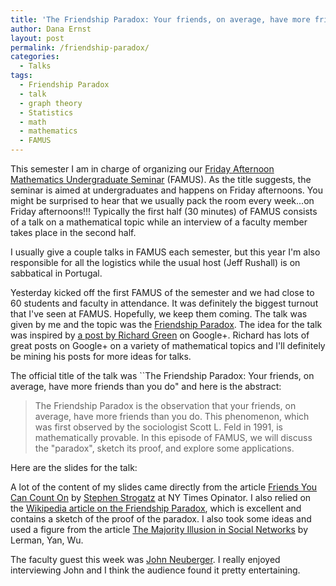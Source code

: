 ```yaml
---
title: 'The Friendship Paradox: Your friends, on average, have more friends than you do (Talk)'
author: Dana Ernst
layout: post
permalink: /friendship-paradox/
categories:
  - Talks
tags:
  - Friendship Paradox
  - talk
  - graph theory
  - Statistics
  - math
  - mathematics
  - FAMUS
---
```


This semester I am in charge of organizing our [Friday Afternoon Mathematics Undergraduate Seminar](http://naumathstat.github.io/seminars/famus/) (FAMUS).  As the title suggests, the seminar is aimed at undergraduates and happens on Friday afternoons.  You might be surprised to hear that we usually pack the room every week...on Friday afternoons!!!  Typically the first half (30 minutes) of FAMUS consists of a talk on a mathematical topic while an interview of a faculty member takes place in the second half.

I usually give a couple talks in FAMUS each semester, but this year I'm also responsible for all the logistics while the usual host (Jeff Rushall) is on sabbatical in Portugal.

Yesterday kicked off the first FAMUS of the semester and we had close to 60 students and faculty in attendance.  It was definitely the biggest turnout that I've seen at FAMUS.  Hopefully, we keep them coming.  The talk was given by me and the topic was the [Friendship Paradox](https://en.wikipedia.org/wiki/Friendship_paradox).  The idea for the talk was inspired by [a post by Richard Green](https://plus.google.com/101584889282878921052/posts/cHo5dMTQdsW) on Google+.  Richard has lots of great posts on Google+ on a variety of mathematical topics and I'll definitely be mining his posts for more ideas for talks.

The official title of the talk was ``The Friendship Paradox: Your friends, on average, have more friends than you do" and here is the abstract:

> The Friendship Paradox is the observation that your friends, on average, have more friends than you do. This phenomenon, which was first observed by the sociologist Scott L. Feld in 1991, is mathematically provable. In this episode of FAMUS, we will discuss the "paradox", sketch its proof, and explore some applications.

Here are the slides for the talk:

<div><script async class="speakerdeck-embed" data-id="1608cda331724d1b97731b8ec1c91b0d" data-ratio="1.33333333333333" src="//speakerdeck.com/assets/embed.js"></script></div>

A lot of the content of my slides came directly from the article [Friends You Can Count On](http://opinionator.blogs.nytimes.com/2012/09/17/friends-you-can-count-on/) by [Stephen Strogatz](http://www.stevenstrogatz.com) at NY Times Opinator.  I also relied on the [Wikipedia article on the Friendship Paradox](https://en.wikipedia.org/wiki/Friendship_paradox), which is excellent and contains a sketch of the proof of the paradox. I also took some ideas and used a figure from the article [The Majority Illusion in Social Networks](http://arxiv.org/abs/1506.03022) by Lerman, Yan, Wu.

The faculty guest this week was [John Neuberger](http://jan.ucc.nau.edu/jmn3/).  I really enjoyed interviewing John and I think the audience found it pretty entertaining.
